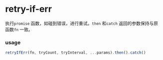 # retry-if-err

执行`promise` 函数，如碰到错误，进行重试。`then` 和`catch` 返回的参数保持与原函数`fn` 一致。

### usage

```javascript
retryIfErr(fn, tryCount, tryInterval, ...params).then().catch()
```